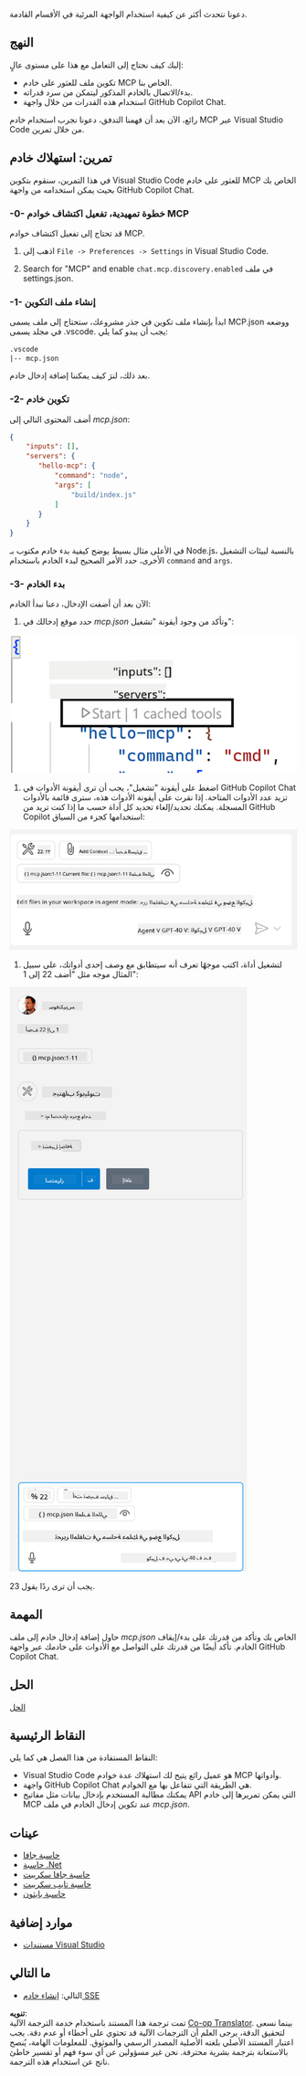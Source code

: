 <!--
CO_OP_TRANSLATOR_METADATA:
{
  "original_hash": "0eb9557780cd0a2551cdb8a16c886b51",
  "translation_date": "2025-06-17T15:14:24+00:00",
  "source_file": "03-GettingStarted/04-vscode/README.md",
  "language_code": "ar"
}
-->
دعونا نتحدث أكثر عن كيفية استخدام الواجهة المرئية في الأقسام القادمة.

## النهج

إليك كيف نحتاج إلى التعامل مع هذا على مستوى عالٍ:

- تكوين ملف للعثور على خادم MCP الخاص بنا.
- بدء/الاتصال بالخادم المذكور ليتمكن من سرد قدراته.
- استخدام هذه القدرات من خلال واجهة GitHub Copilot Chat.

رائع، الآن بعد أن فهمنا التدفق، دعونا نجرب استخدام خادم MCP عبر Visual Studio Code من خلال تمرين.

## تمرين: استهلاك خادم

في هذا التمرين، سنقوم بتكوين Visual Studio Code للعثور على خادم MCP الخاص بك بحيث يمكن استخدامه من واجهة GitHub Copilot Chat.

### -0- خطوة تمهيدية، تفعيل اكتشاف خوادم MCP

قد تحتاج إلى تفعيل اكتشاف خوادم MCP.

1. اذهب إلى `File -> Preferences -> Settings` in Visual Studio Code.

1. Search for "MCP" and enable `chat.mcp.discovery.enabled` في ملف settings.json.

### -1- إنشاء ملف التكوين

ابدأ بإنشاء ملف تكوين في جذر مشروعك، ستحتاج إلى ملف يسمى MCP.json ووضعه في مجلد يسمى .vscode. يجب أن يبدو كما يلي:

```text
.vscode
|-- mcp.json
```

بعد ذلك، لنرَ كيف يمكننا إضافة إدخال خادم.

### -2- تكوين خادم

أضف المحتوى التالي إلى *mcp.json*:

```json
{
    "inputs": [],
    "servers": {
       "hello-mcp": {
           "command": "node",
           "args": [
               "build/index.js"
           ]
       }
    }
}
```

في الأعلى مثال بسيط يوضح كيفية بدء خادم مكتوب بـ Node.js، بالنسبة لبيئات التشغيل الأخرى، حدد الأمر الصحيح لبدء الخادم باستخدام `command` and `args`.

### -3- بدء الخادم

الآن بعد أن أضفت الإدخال، دعنا نبدأ الخادم:

1. حدد موقع إدخالك في *mcp.json* وتأكد من وجود أيقونة "تشغيل":

  ![بدء الخادم في Visual Studio Code](../../../../translated_images/vscode-start-server.8e3c986612e3555de47e5b1e37b2f3020457eeb6a206568570fd74a17e3796ad.ar.png)  

1. اضغط على أيقونة "تشغيل"، يجب أن ترى أيقونة الأدوات في GitHub Copilot Chat تزيد عدد الأدوات المتاحة. إذا نقرت على أيقونة الأدوات هذه، سترى قائمة بالأدوات المسجلة. يمكنك تحديد/إلغاء تحديد كل أداة حسب ما إذا كنت تريد من GitHub Copilot استخدامها كجزء من السياق:

  ![بدء الخادم في Visual Studio Code](../../../../translated_images/vscode-tool.0b3bbea2fb7d8c26ddf573cad15ef654e55302a323267d8ee6bd742fe7df7fed.ar.png)

1. لتشغيل أداة، اكتب موجهًا تعرف أنه سيتطابق مع وصف إحدى أدواتك، على سبيل المثال موجه مثل "أضف 22 إلى 1":

  ![تشغيل أداة من GitHub Copilot](../../../../translated_images/vscode-agent.d5a0e0b897331060518fe3f13907677ef52b879db98c64d68a38338608f3751e.ar.png)

  يجب أن ترى ردًا يقول 23.

## المهمة

حاول إضافة إدخال خادم إلى ملف *mcp.json* الخاص بك وتأكد من قدرتك على بدء/إيقاف الخادم. تأكد أيضًا من قدرتك على التواصل مع الأدوات على خادمك عبر واجهة GitHub Copilot Chat.

## الحل

[الحل](./solution/README.md)

## النقاط الرئيسية

النقاط المستفادة من هذا الفصل هي كما يلي:

- Visual Studio Code هو عميل رائع يتيح لك استهلاك عدة خوادم MCP وأدواتها.
- واجهة GitHub Copilot Chat هي الطريقة التي تتفاعل بها مع الخوادم.
- يمكنك مطالبة المستخدم بإدخال بيانات مثل مفاتيح API التي يمكن تمريرها إلى خادم MCP عند تكوين إدخال الخادم في ملف *mcp.json*.

## عينات

- [حاسبة جافا](../samples/java/calculator/README.md)
- [حاسبة .Net](../../../../03-GettingStarted/samples/csharp)
- [حاسبة جافا سكريبت](../samples/javascript/README.md)
- [حاسبة تايب سكريبت](../samples/typescript/README.md)
- [حاسبة بايثون](../../../../03-GettingStarted/samples/python)

## موارد إضافية

- [مستندات Visual Studio](https://code.visualstudio.com/docs/copilot/chat/mcp-servers)

## ما التالي

- التالي: [إنشاء خادم SSE](/03-GettingStarted/05-sse-server/README.md)

**تنويه**:  
تمت ترجمة هذا المستند باستخدام خدمة الترجمة الآلية [Co-op Translator](https://github.com/Azure/co-op-translator). بينما نسعى لتحقيق الدقة، يرجى العلم أن الترجمات الآلية قد تحتوي على أخطاء أو عدم دقة. يجب اعتبار المستند الأصلي بلغته الأصلية المصدر الرسمي والموثوق. للمعلومات الهامة، يُنصح بالاستعانة بترجمة بشرية محترفة. نحن غير مسؤولين عن أي سوء فهم أو تفسير خاطئ ناتج عن استخدام هذه الترجمة.